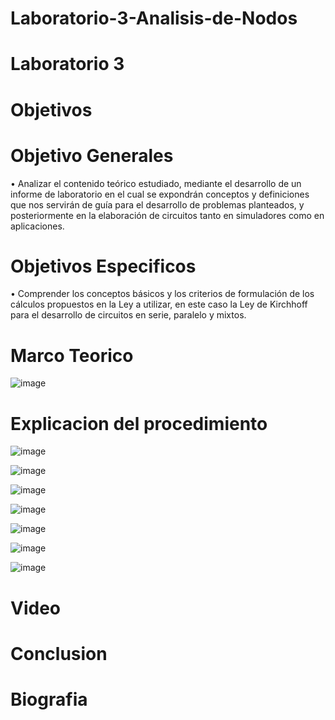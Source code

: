 # Laboratorio-3-Analisis-de-Nodos


# Laboratorio 3

# Objetivos 

# Objetivo Generales

• Analizar el contenido teórico estudiado, mediante el desarrollo de un informe de laboratorio en el cual se expondrán conceptos y definiciones que nos servirán de guía para el desarrollo de problemas planteados, y posteriormente en la elaboración de circuitos tanto en simuladores como en aplicaciones.

# Objetivos Especificos

• Comprender los conceptos básicos y los criterios de formulación de los cálculos propuestos en la Ley a utilizar, en este caso la Ley de Kirchhoff para el desarrollo de circuitos en serie, paralelo y mixtos.

# Marco Teorico
![image](https://user-images.githubusercontent.com/84587118/122864800-e882d280-d2ea-11eb-851d-83839fa50399.png)


#  Explicacion del procedimiento

![image](https://user-images.githubusercontent.com/84412132/122849788-caf53f00-d2d1-11eb-9f5e-0b19585a6f7c.png)

![image](https://user-images.githubusercontent.com/84412132/122850038-30e1c680-d2d2-11eb-9f3e-0af337a948fa.png)

![image](https://user-images.githubusercontent.com/84412132/122850069-3c34f200-d2d2-11eb-8352-e69e73b527ea.png)

![image](https://user-images.githubusercontent.com/84412132/122850099-4820b400-d2d2-11eb-8ff3-0e468924d53a.png)

![image](https://user-images.githubusercontent.com/84412132/122850119-5373df80-d2d2-11eb-9fe0-671ec7d80a90.png)

![image](https://user-images.githubusercontent.com/84412132/122850148-6090ce80-d2d2-11eb-8b09-26befe02be6d.png)

![image](https://user-images.githubusercontent.com/84412132/122853527-fd099f80-d2d7-11eb-9b2d-0a1812eef31f.png)
































# Video

# Conclusion

# Biografia

